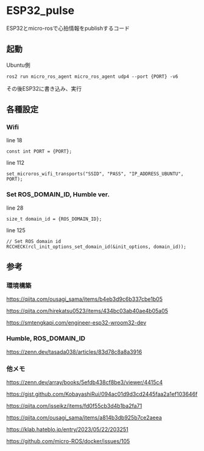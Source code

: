 # ESP32_pulse
ESP32とmicro-rosで心拍情報をpublishするコード

## 起動
Ubuntu側
```
ros2 run micro_ros_agent micro_ros_agent udp4 --port {PORT} -v6
```
その後ESP32に書き込み、実行

## 各種設定
### Wifi
line 18
```
const int PORT = {PORT};
```
line 112
```
set_microros_wifi_transports("SSID", "PASS", "IP_ADDRESS_UBUNTU", PORT);
```

### Set ROS_DOMAIN_ID, Humble ver.
line 28
```
size_t domain_id = {ROS_DOMAIN_ID};
```
line 125
```
// Set ROS domain id
RCCHECK(rcl_init_options_set_domain_id(&init_options, domain_id));
```

## 参考
### 環境構築
https://qiita.com/ousagi_sama/items/b4eb3d9c6b337cbe1b05

https://qiita.com/hirekatsu0523/items/434bc03ab40ae4b05a05

https://smtengkapi.com/engineer-esp32-wroom32-dev

### Humble, ROS_DOMAIN_ID
https://zenn.dev/tasada038/articles/83d78c8a8a3916

### 他メモ
https://zenn.dev/array/books/5efdb438cf8be3/viewer/4415c4

https://gist.github.com/KobayashiRui/094ac01d9d3cd2445faa2a1ef103646f

https://qiita.com/isseikz/items/fd0f55cb3d4b1ba2fa71

https://qiita.com/ousagi_sama/items/a814b3db925b7ce2aeea

https://klab.hateblo.jp/entry/2023/05/22/203251

https://github.com/micro-ROS/docker/issues/105
